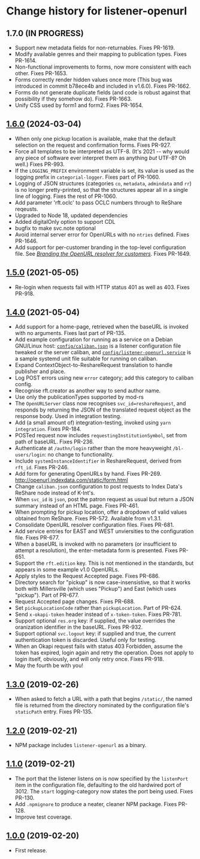 # Change history for listener-openurl

## 1.7.0 (IN PROGRESS)

* Support new metadata fields for non-returnables. Fixes PR-1619.
* Modify available genres and their mapping to publication types. Fixes PR-1614.
* Non-functional improvements to forms, now more consistent with each other. Fixes PR-1653.
* Forms correctly render hidden values once more (This bug was introduced in commit b78ece4b and included in v1.6.0). Fixes PR-1662.
* Forms do not generate duplicate fields (and code is robust against that possibility if they somehow do). Fixes PR-1663.
* Unify CSS used by form1 and form2. Fixes PR-1654.

## [1.6.0](https://github.com/openlibraryenvironment/listener-openurl/tree/v1.6.0) (2024-03-04)

* When only one pickup location is available, make that the default selection on the request and confirmation forms. Fixes PR-927.
* Force all templates to be interpreted as UTF-8. (It's 2021 -- why would any piece of software ever interpret them as anything _but_ UTF-8? Oh well.) Fixes PR-993.
* If the `LOGGING_PREFIX` environment variable is set, its value is used as the logging prefix in `categorial-logger`. Fixes part of PR-1060.
* Logging of JSON structures (categories `co`, `metadata`, `admindata` and `rr`) is no longer pretty-printed, so that the structures appear all in a single line of logging. Fixes the rest of PR-1060.
* Add parameter 'rft.oclc' to pass OCLC numbers through to ReShare reqeusts.
* Upgraded to Node 18, updated dependencies
* Added digitalOnly option to support CDL
* bugfix to make svc.note optional
* Avoid internal server error for OpenURLs with no `ntries` defined. Fixes PR-1646.
* Add support for per-customer branding in the top-level configuration file. See [_Branding the OpenURL resolver for customers_](doc/branding.md). Fixes PR-1649.

## [1.5.0](https://github.com/openlibraryenvironment/listener-openurl/tree/v1.5.0) (2021-05-05)

* Re-login when requests fail with HTTP status 401 as well as 403. Fixes PR-918.

## [1.4.0](https://github.com/openlibraryenvironment/listener-openurl/tree/v1.4.0) (2021-05-04)

* Add support for a home-page, retrieved when the baseURL is invoked with no arguments. Fixes last part of PR-135.
* Add example configuration for running as a service on a Debian GNU/Linux host: [`config/caliban.json`](config/caliban.json) is a listener configuration file tweaked or the server caliban, and [`config/listener-openurl.service`](config/listener-openurl.service) is a sample systemd unit file suitable for running on caliban.
* Expand ContextObject-to-ReshareRequest translation to handle publisher and place.
* Log POST errors using new `error` category; add this category to caliban config.
* Recognise rft.creator as another way to send author name.
* Use only the publicationTypes supported by mod-rs
* The `OpenURLServer` class now recognises `svc_id=reshareRequest`, and responds by returning the JSON of the translated request object as the response body. Used in integration testing.
* Add (a small amount of) integration-testing, invoked using `yarn integration`. Fixes PR-184.
* POSTed request now includes `requestingInstitutionSymbol`, set from path of baseURL. Fixes PR-236.
* Authenticate at `/authn/login` rather than the more heavyweight `/bl-users/login`: no change to functionality.
* Include `systemInstanceIdentifier` in ReshareRequest, derived from `rft_id`. Fixes PR-246.
* Add form for generating OpenURLs by hand. Fixes PR-269. http://openurl.indexdata.com/static/form.html
* Change `caliban.json` configuration to post requests to Index Data's ReShare node instead of K-Int's.
* When `svc_id` is `json`, post the patron request as usual but return a JSON summary instead of an HTML page. Fixes PR-461.
* When prompting for pickup location, offer a dropdown of valid values obtained from ReShare. Fixes PR-572. Available from v1.3.1.
* Consolidate OpenURL resolver configuration files. Fixes PR-681.
* Add service entries for EAST and WEST unviersities to the configuration file. Fixes PR-677.
* When a baseURL is invoked with no parameters (or insufficient to attempt a resolution), the enter-metadata form is presented. Fixes PR-651.
* Support the `rft.edition` key. This is not mentioned in the standards, but appears in some example v1.0 OpenURLs.
* Apply styles to the Request Accepted page. Fixes PR-686.
* Directory search for "pickup" is now case-insensistive, so that it works both with Millersville (which uses "Pickup") and East (which uses "pickup"). Part of PR-677.
* Request Accepted page changes. Fixes PR-688.
* Set `pickupLocationCode` rather than `pickupLocation`. Part of PR-624.
* Send `x-okapi-token` header instead of `x-token-token`. Fixes PR-781.
* Support optional `res.org` key: if supplied, the value overrides the oranization identifier in the baseURL. Fixes PR-932.
* Support optional `svc.logout` key: if supplied and true, the current authentication token is discarded. Useful only for testing.
* When an Okapi request fails with status 403 Forbidden, assume the token has expired, login again and retry the operation. Does not apply to login itself, obviously, and will only retry once. Fixes PR-918.
* May the fourth be with you!

## [1.3.0](https://github.com/openlibraryenvironment/listener-openurl/tree/v1.3.0) (2019-02-26)

* When asked to fetch a URL with a path that begins `/static/`, the named file is returned from the directory nominated by the configuration file's `staticPath` entry. Fixes PR-135.

## [1.2.0](https://github.com/openlibraryenvironment/listener-openurl/tree/v1.2.0) (2019-02-21)

* NPM package includes `listener-openurl` as a binary.

## [1.1.0](https://github.com/openlibraryenvironment/listener-openurl/tree/v1.1.0) (2019-02-21)

* The port that the listener listens on is now  specified by the `listenPort` item in the  configuration file, defaulting to the old hardwired port of 3012. The `start` logging-category now states the port being used. Fixes PR-130.
* Add `.npmignore` to produce a neater, cleaner NPM package. Fixes PR-128.
* Improve test coverage.

## [1.0.0](https://github.com/openlibraryenvironment/listener-openurl/tree/v1.0.0) (2019-02-20)

* First release.

